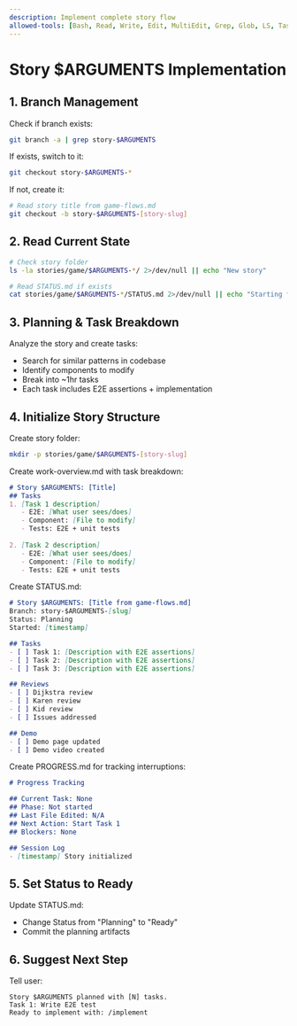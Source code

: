 ```yaml
---
description: Implement complete story flow
allowed-tools: [Bash, Read, Write, Edit, MultiEdit, Grep, Glob, LS, Task]
---
```

# Story $ARGUMENTS Implementation

## 1. Branch Management
Check if branch exists:
```bash
git branch -a | grep story-$ARGUMENTS
```

If exists, switch to it:
```bash
git checkout story-$ARGUMENTS-*
```

If not, create it:
```bash
# Read story title from game-flows.md
git checkout -b story-$ARGUMENTS-[story-slug]
```

## 2. Read Current State
```bash
# Check story folder
ls -la stories/game/$ARGUMENTS-*/ 2>/dev/null || echo "New story"

# Read STATUS.md if exists
cat stories/game/$ARGUMENTS-*/STATUS.md 2>/dev/null || echo "Starting fresh"
```

## 3. Planning & Task Breakdown
Analyze the story and create tasks:
- Search for similar patterns in codebase
- Identify components to modify
- Break into ~1hr tasks
- Each task includes E2E assertions + implementation

## 4. Initialize Story Structure
Create story folder:
```bash
mkdir -p stories/game/$ARGUMENTS-[story-slug]
```

Create work-overview.md with task breakdown:
```markdown
# Story $ARGUMENTS: [Title]
## Tasks
1. [Task 1 description]
   - E2E: [What user sees/does]
   - Component: [File to modify]
   - Tests: E2E + unit tests
   
2. [Task 2 description]
   - E2E: [What user sees/does]
   - Component: [File to modify]
   - Tests: E2E + unit tests
```

Create STATUS.md:
```markdown
# Story $ARGUMENTS: [Title from game-flows.md]
Branch: story-$ARGUMENTS-[slug]
Status: Planning
Started: [timestamp]

## Tasks
- [ ] Task 1: [Description with E2E assertions]
- [ ] Task 2: [Description with E2E assertions]
- [ ] Task 3: [Description with E2E assertions]

## Reviews
- [ ] Dijkstra review
- [ ] Karen review
- [ ] Kid review
- [ ] Issues addressed

## Demo
- [ ] Demo page updated
- [ ] Demo video created
```

Create PROGRESS.md for tracking interruptions:
```markdown
# Progress Tracking

## Current Task: None
## Phase: Not started
## Last File Edited: N/A
## Next Action: Start Task 1
## Blockers: None

## Session Log
- [timestamp] Story initialized
```

## 5. Set Status to Ready
Update STATUS.md:
- Change Status from "Planning" to "Ready"
- Commit the planning artifacts

## 6. Suggest Next Step
Tell user:
```
Story $ARGUMENTS planned with [N] tasks.
Task 1: Write E2E test
Ready to implement with: /implement
```